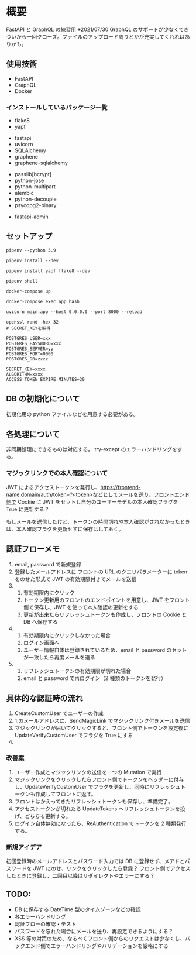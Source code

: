 # 概要

FastAPI と GraphQL の練習用
※2021/07/30 GraphQL のサポートが少なくてきついから一回クローズ。ファイルのアップロード周りとかが充実してくれればありかも。

## 使用技術

- FastAPI
- GraphQL
- Docker

### インストールしているパッケージ一覧

<!-- linter,formatterのインストール -->

- flake8
- yapf

<!-- ライブラリのインストール -->

- fastapi
- uvicorn
- SQLAlchemy
- graphene
- graphene-sqlalchemy

<!-- 周辺ツール -->

- passlib[bcrypt]
- python-jose
- python-multipart
- alembic
- python-decouple
- psycopg2-binary

<!-- ダッシュボードの導入 -->

- fastapi-admin

## セットアップ

```shell
pipenv --python 3.9
```

<!-- Pipfile に書いてあるパッケージをインストールする -->

```shell
pipenv install --dev
```

<!-- Pillow, graphene-file-upload -->

```shell
pipenv install yapf flake8 --dev
```

```shell
pipenv shell
```

```shell
docker-compose up
```

```shell
docker-compose exec app bash
```

```shell
uvicorn main:app --host 0.0.0.0 --port 8000 --reload
```

```shell
openssl rand -hex 32
# SECRET_KEYを取得
```

```/.env
POSTGRES_USER=xxx
POSTGRES_PASSWORD=xxx
POSTGRES_SERVER=yy
POSTGRES_PORT=0000
POSTGRES_DB=zzzz

SECRET_KEY=xxxx
ALGORITHM=xxxx
ACCESS_TOKEN_EXPIRE_MINUTES=30
```

## DB の初期化について

初期化用の python ファイルなどを用意する必要がある。

## 各処理について

非同期処理にできるものは対応する。
try-except のエラーハンドリングをする。

### マジックリンクでの本人確認について

JWT によるアクセストークンを発行し、https://frontend-name.domain/auth/token=?<token>などとしてメールを送り、フロントエンド側で Cookie に JWT をセットし自分のユーザーモデルの本人確認フラグを True に更新する？

もしメールを送信したけど、トークンの時間切れや本人確認がされなかったときは、本人確認フラグを更新せずに保存はしておく。

## 認証フローメモ

1. email, password で新規登録
2. 登録したメールアドレスに フロントの URL のクエリパラメーターに token をのせた形式で JWT の有効期限付きでメールを送信
3. 1. 有効期限内にクリック
   2. トークン更新用のフロントのエンドポイントを用意し、JWT をフロント側で保存し、JWT を使って本人確認の更新をする
   3. 更新が出来たらリフレッシュトークンも作成し、フロントの Cookie と DB へ保存する
4. 1. 有効期限内にクリックしなかった場合
   2. ログイン画面へ
   3. ユーザー情報自体は登録されているため、email と password のセットが一致したら再度メールを送る
5. 1. リフレッシュトークンの有効期限が切れた場合
   2. email と password で再ログイン（2 種類のトークンを発行）

## 具体的な認証時の流れ

<!-- TODO: ↓の流れをまとめたほうが良いかも？ 関数自体はわけても、GraphQLのMutation自体は分ける必要ない。 -->

1. CreateCustomUser でユーザーの作成
2. 1.のメールアドレスに、SendMagicLink でマジックリンク付きメールを送信
3. マジックリンクが届いてクリックすると、フロント側でトークンを設定後に UpdateVerifyCustomUser でフラグを True にする
4.

### 改善案

1. ユーザー作成とマジックリンクの送信を一つの Mutation で実行
2. マジックリンクをクリックしたらフロント側でトークンをヘッダーに付与し、UpdateVerifyCustomUser でフラグを更新し、同時にリフレッシュトークンも作成してフロントに返す。
3. フロントはかえってきたリフレッシュトークンも保存し、準備完了。
4. アクセストークンが切れたら UpdateTokens へリフレッシュトークンを投げ、どちらも更新する。
5. ログイン自体無効になったら、ReAuthentication でトークンを 2 種類発行する。

### 新規アイデア

初回登録時のメールアドレスとパスワード入力では DB に登録せず、メアドとパスワードを JWT にのせ、リンクをクリックしたら登録？
フロント側でアクセスしたときに登録し、二回目以降はリダイレクトやエラーにする？

## TODO:

- DB に保存する DateTime 型のタイムゾーンなどの確認
- 各エラーハンドリング
- 認証フローの確認・テスト
- パスワードを忘れた場合にメールを送り、再設定できるようにする？
- XSS 等の対策のため、なるべくフロント側からのリクエストは少なくし、バックエンド側でエラーハンドリングやバリデーションを厳格にする
